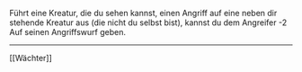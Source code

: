 Führt eine Kreatur, die du sehen kannst, einen Angriff auf eine neben dir stehende Kreatur aus (die nicht du selbst bist), kannst du dem Angreifer -2 Auf seinen Angriffswurf geben. 

---
[[Wächter]]
